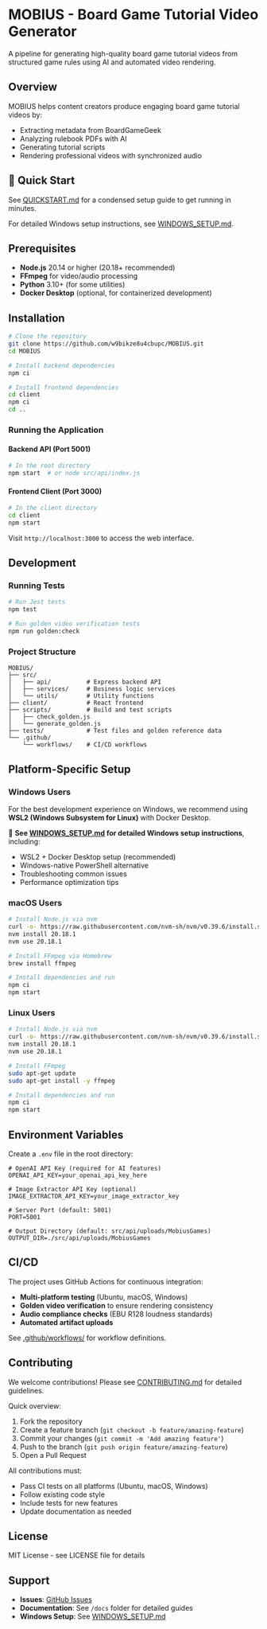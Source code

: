 # MOBIUS - Board Game Tutorial Video Generator

A pipeline for generating high-quality board game tutorial videos from structured game rules using AI and automated video rendering.

## Overview

MOBIUS helps content creators produce engaging board game tutorial videos by:
- Extracting metadata from BoardGameGeek
- Analyzing rulebook PDFs with AI
- Generating tutorial scripts
- Rendering professional videos with synchronized audio

## 🚀 Quick Start

See [QUICKSTART.md](./QUICKSTART.md) for a condensed setup guide to get running in minutes.

For detailed Windows setup instructions, see [WINDOWS_SETUP.md](./WINDOWS_SETUP.md).

## Prerequisites

- **Node.js** 20.14 or higher (20.18+ recommended)
- **FFmpeg** for video/audio processing
- **Python** 3.10+ (for some utilities)
- **Docker Desktop** (optional, for containerized development)

## Installation

```bash
# Clone the repository
git clone https://github.com/w9bikze8u4cbupc/MOBIUS.git
cd MOBIUS

# Install backend dependencies
npm ci

# Install frontend dependencies
cd client
npm ci
cd ..
```

### Running the Application

#### Backend API (Port 5001)
```bash
# In the root directory
npm start  # or node src/api/index.js
```

#### Frontend Client (Port 3000)
```bash
# In the client directory
cd client
npm start
```

Visit `http://localhost:3000` to access the web interface.

## Development

### Running Tests

```bash
# Run Jest tests
npm test

# Run golden video verification tests
npm run golden:check
```

### Project Structure

```
MOBIUS/
├── src/
│   ├── api/          # Express backend API
│   ├── services/     # Business logic services
│   └── utils/        # Utility functions
├── client/           # React frontend
├── scripts/          # Build and test scripts
│   ├── check_golden.js
│   └── generate_golden.js
├── tests/            # Test files and golden reference data
└── .github/
    └── workflows/    # CI/CD workflows
```

## Platform-Specific Setup

### Windows Users

For the best development experience on Windows, we recommend using **WSL2 (Windows Subsystem for Linux)** with Docker Desktop.

📖 **See [WINDOWS_SETUP.md](./WINDOWS_SETUP.md) for detailed Windows setup instructions**, including:
- WSL2 + Docker Desktop setup (recommended)
- Windows-native PowerShell alternative
- Troubleshooting common issues
- Performance optimization tips

### macOS Users

```bash
# Install Node.js via nvm
curl -o- https://raw.githubusercontent.com/nvm-sh/nvm/v0.39.6/install.sh | bash
nvm install 20.18.1
nvm use 20.18.1

# Install FFmpeg via Homebrew
brew install ffmpeg

# Install dependencies and run
npm ci
npm start
```

### Linux Users

```bash
# Install Node.js via nvm
curl -o- https://raw.githubusercontent.com/nvm-sh/nvm/v0.39.6/install.sh | bash
nvm install 20.18.1
nvm use 20.18.1

# Install FFmpeg
sudo apt-get update
sudo apt-get install -y ffmpeg

# Install dependencies and run
npm ci
npm start
```

## Environment Variables

Create a `.env` file in the root directory:

```env
# OpenAI API Key (required for AI features)
OPENAI_API_KEY=your_openai_api_key_here

# Image Extractor API Key (optional)
IMAGE_EXTRACTOR_API_KEY=your_image_extractor_key

# Server Port (default: 5001)
PORT=5001

# Output Directory (default: src/api/uploads/MobiusGames)
OUTPUT_DIR=./src/api/uploads/MobiusGames
```

## CI/CD

The project uses GitHub Actions for continuous integration:
- **Multi-platform testing** (Ubuntu, macOS, Windows)
- **Golden video verification** to ensure rendering consistency
- **Audio compliance checks** (EBU R128 loudness standards)
- **Automated artifact uploads**

See [.github/workflows/](./.github/workflows/) for workflow definitions.

## Contributing

We welcome contributions! Please see [CONTRIBUTING.md](./CONTRIBUTING.md) for detailed guidelines.

Quick overview:

1. Fork the repository
2. Create a feature branch (`git checkout -b feature/amazing-feature`)
3. Commit your changes (`git commit -m 'Add amazing feature'`)
4. Push to the branch (`git push origin feature/amazing-feature`)
5. Open a Pull Request

All contributions must:
- Pass CI tests on all platforms (Ubuntu, macOS, Windows)
- Follow existing code style
- Include tests for new features
- Update documentation as needed

## License

MIT License - see LICENSE file for details

## Support

- **Issues**: [GitHub Issues](https://github.com/w9bikze8u4cbupc/MOBIUS/issues)
- **Documentation**: See `/docs` folder for detailed guides
- **Windows Setup**: See [WINDOWS_SETUP.md](./WINDOWS_SETUP.md)
